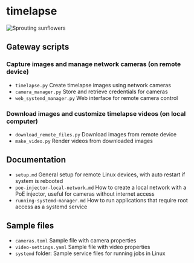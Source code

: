 # timelapse
![Sprouting sunflowers](https://github.com/hmogensen/timelapse-gallery/raw/main/sprouting-sunflowers.gif)
## Gateway scripts
### Capture images and manage network cameras (on remote device)
- `timelapse.py` Create timelapse images using network cameras
- `camera_manager.py` Store and retrieve credentials for cameras
- `web_systemd_manager.py` Web interface for remote camera control
### Download images and customize timelapse videos (on local computer)
- `download_remote_files.py` Download images from remote device
- `make_video.py` Render videos from downloaded images

## Documentation
- `setup.md` General setup for remote Linux devices, with auto restart if system is rebooted
- `poe-injector-local-network.md` How to create a local network with a PoE injector, useful for cameras without internet access
- `running-systemd-manager.md` How to run applications that require root access as a systemd service

## Sample files
- `cameras.toml` Sample file with camera properties
- `video-settings.yaml` Sample file with video properties
- `systemd` folder: Sample service files for running jobs in Linux
